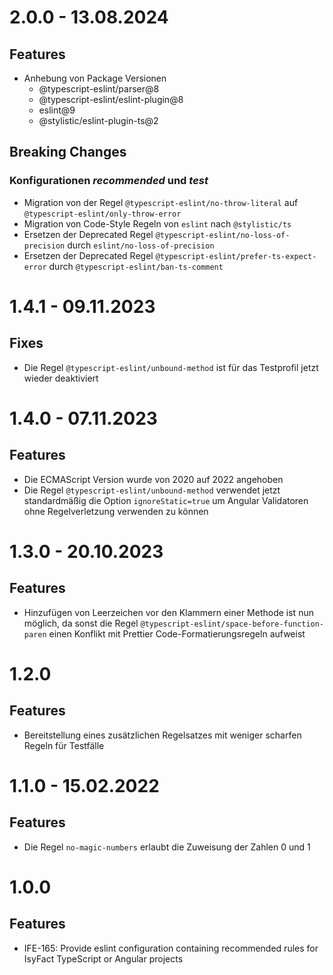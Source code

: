 # 2.0.0 - 13.08.2024

## Features

- Anhebung von Package Versionen 
  * @typescript-eslint/parser@8
  * @typescript-eslint/eslint-plugin@8 
  * eslint@9 
  * @stylistic/eslint-plugin-ts@2

## Breaking Changes

### Konfigurationen _recommended_ und _test_
- Migration von der Regel `@typescript-eslint/no-throw-literal` auf `@typescript-eslint/only-throw-error`
- Migration von Code-Style Regeln von `eslint` nach `@stylistic/ts`
- Ersetzen der Deprecated Regel `@typescript-eslint/no-loss-of-precision` durch `eslint/no-loss-of-precision`
- Ersetzen der Deprecated Regel `@typescript-eslint/prefer-ts-expect-error` durch `@typescript-eslint/ban-ts-comment`

# 1.4.1 - 09.11.2023

## Fixes

- Die Regel `@typescript-eslint/unbound-method` ist für das Testprofil jetzt wieder deaktiviert

# 1.4.0 - 07.11.2023

## Features

- Die ECMAScript Version wurde von 2020 auf 2022 angehoben
- Die Regel `@typescript-eslint/unbound-method` verwendet jetzt standardmäßig die Option `ignoreStatic=true` um Angular Validatoren ohne Regelverletzung verwenden zu können

# 1.3.0 - 20.10.2023

## Features

- Hinzufügen von Leerzeichen vor den Klammern einer Methode ist nun möglich, da sonst die Regel `@typescript-eslint/space-before-function-paren` einen Konflikt mit Prettier Code-Formatierungsregeln aufweist

# 1.2.0

## Features

- Bereitstellung eines zusätzlichen Regelsatzes mit weniger scharfen Regeln für Testfälle

# 1.1.0 - 15.02.2022

## Features

- Die Regel `no-magic-numbers` erlaubt die Zuweisung der Zahlen 0 und 1

# 1.0.0

## Features

- IFE-165: Provide eslint configuration containing recommended rules for IsyFact TypeScript or Angular projects
